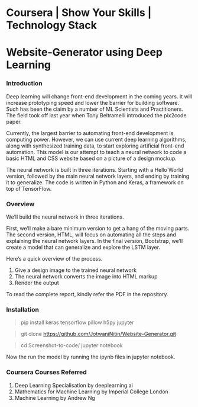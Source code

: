 # Coursera | Show Your Skills | Technology Stack
# Website-Generator using Deep Learning

### Introduction

Deep learning will change front-end development in the coming years. It will increase prototyping speed and lower the barrier for building software. Such has been the claim by a number of ML Scientists and Practitioners. The field took off last year when Tony Beltramelli introduced the pix2code paper. 

Currently, the largest barrier to automating front-end development is computing power. However, we can use current deep learning algorithms, along with synthesized training data, to start exploring artificial front-end automation. This model is our attempt to teach a neural network to code a basic HTML and CSS website based on a picture of a design mockup.

The neural network is built in three iterations. Starting with a Hello World version, followed by the main neural network layers, and ending by training it to generalize. The code is written in Python and Keras, a framework on top of TensorFlow.

### Overview 

We’ll build the neural network in three iterations. 

First, we’ll make a bare minimum version to get a hang of the moving parts. The second version, HTML, will focus on automating all the steps and explaining the neural network layers. In the final version, Bootstrap, we’ll create a model that can generalize and explore the LSTM layer.

Here’s a quick overview of the process. 
1) Give a design image to the trained neural network
2) The neural network converts the image into HTML markup
3) Render the output

To read the complete report, kindly refer the PDF in the repository. 

### Installation

> pip install keras tensorflow pillow h5py jupyter
 
> git clone https://github.com/JotwaniNitin/Website-Generator.git 

> cd Screenshot-to-code/ jupyter notebook 
 
Now the run the model by running the ipynb files in jupyter notebook.

### Coursera Courses Referred

1. Deep Learning Specialisation by deeplearning.ai
2. Mathematics for Machine Learning by Imperial College London
3. Machine Learning by Andrew Ng


 
 
 



